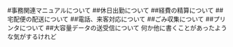 #事務関連マニュアルについて
##休日出勤について
##経費の精算について
##宅配便の配送について
##電話、来客対応について
##ごみ収集について
##プリンタについて
##大容量データの送受信について
何か他に書くことがあったような気がするけれど
